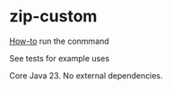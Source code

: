 # zip-custom

[How-to](https://github.com/ayseA/zip-custom/blob/main/how-to.pdf) run the conmmand 

See tests for example uses 

Core Java 23. No external dependencies. 
